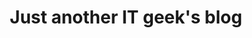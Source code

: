 ---
#
# Use the widgets beneath and the content will be
# inserted automagically in the webpage. To make
# this work, you have to use › layout: frontpage
#
layout: frontpage
title: "Just another IT geek's blog"
header:
   image_fullwidth: "header-blog.jpg"
---